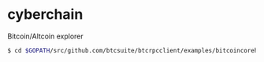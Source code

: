# cyberchain
Bitcoin/Altcoin explorer

```bash
$ cd $GOPATH/src/github.com/btcsuite/btcrpcclient/examples/bitcoincorehttp
```